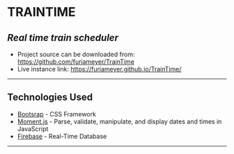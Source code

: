 # **TRAINTIME**

## *Real time train scheduler*

* Project source can be downloaded from: https://github.com/furiameyer/TrainTime
* Live instance link: https://furiameyer.github.io/TrainTime/

---

## Technologies Used

* [Bootsrap](https://www.getbootstrap.com/) - CSS Framework
* [Moment.js](https://momentjs.com) - Parse, validate, manipulate, and display dates and times in JavaScript
* [Firebase](https://firebase.google.com) - Real-Time Database 

---
